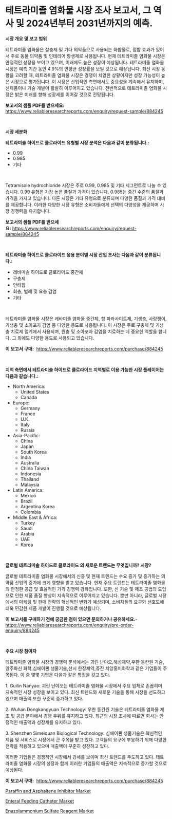 <p><h1>테트라미졸 염화물 시장 조사 보고서, 그 역사 및 2024년부터 2031년까지의 예측.</h1></p><p><strong>시장 개요 및 보고 범위</strong></p>
<p><p>테트라미졸 염화물은 살충제 및 기타 의약품으로 사용되는 화합물로, 접합 효과가 있어서 주로 동물 의약품 및 인테리어 항생제로 사용됩니다. 현재 테트라미졸 염화물 시장은 안정적인 성장을 보이고 있으며, 미래에도 높은 성장이 예상됩니다. 테트라미졸 염화물 시장은 예측 기간 동안 4.9%의 연평균 성장률을 보일 것으로 예상됩니다. 최신 시장 동향을 고려할 때, 테트라미졸 염화물 시장은 경쟁이 치열한 상황이지만 성장 가능성이 높은 시장으로 평가됩니다. 이 시장은 산업적인 측면에서도 중요성을 계속해서 유지하며, 신제품이나 기술 개발이 활발히 이루어지고 있습니다. 전반적으로 테트라미졸 염화물 시장은 밝은 미래를 향해 성장세를 이어갈 것으로 전망됩니다.</p></p>
<p><strong>보고서의 샘플 PDF를 받으세요:</strong> <a href="https://www.reliableresearchreports.com/enquiry/request-sample/884245">https://www.reliableresearchreports.com/enquiry/request-sample/884245</a></p>
<p>&nbsp;</p>
<p><strong>시장 세분화</strong></p>
<p><strong>테트라미솔 하이드로 클로라이드 유형별 시장 분석은 다음과 같이 분류됩니다.:</strong></p>
<p><ul><li>0.99</li><li>0.985</li><li>기타</li></ul></p>
<p>&nbsp;</p>
<p><p>Tetramisole hydrochloride 시장은 주로 0.99, 0.985 및 기타 세그먼트로 나눌 수 있습니다. 0.99 유형은 가장 높은 품질과 가격이 있습니다. 0.985는 중간 수준의 품질과 가격을 가지고 있습니다. 다른 시장은 기타 유형으로 분류되며 다양한 품질과 가격 대비를 제공합니다. 이러한 다양한 시장 유형은 소비자들에게 선택의 다양성을 제공하며 시장 경쟁력을 유지합니다.</p></p>
<p><strong>보고서의 샘플 PDF를 받으세요:</strong>&nbsp;<a href="https://www.reliableresearchreports.com/enquiry/request-sample/884245">https://www.reliableresearchreports.com/enquiry/request-sample/884245</a></p>
<p>&nbsp;</p>
<p><strong> 테트라미솔 하이드로 클로라이드 응용 분야별 시장 산업 조사는 다음과 같이 분류됩니다.:</strong></p>
<p><ul><li>레바미솔 하이드로 클로라이드 중간체</li><li>구충제</li><li>안티웜</li><li>회충, 벌레 및 요충 감염</li><li>기타</li></ul></p>
<p>&nbsp;</p>
<p><p>테트라미졸 염화물 시장은 레바미졸 염화물 중간체, 항 파라사이트제, 기생충, 사랑쟁이, 기생충 및 소아포자 감염 등 다양한 용도로 사용됩니다. 이 시장은 주로 구충제 및 기생충 치료제 업계에서 사용되며, 원충 및 소아포자 감염을 치료하는 데 중요한 역할을 합니다. 그 외에도 다양한 용도로 사용되고 있습니다.</p></p>
<p><strong>이 보고서 구매:</strong>&nbsp; <a href="https://www.reliableresearchreports.com/purchase/884245">https://www.reliableresearchreports.com/purchase/884245</a></p>
<p>&nbsp;</p>
<p><strong>지역 측면에서 테트라미솔 하이드로 클로라이드 지역별로 이용 가능한 시장 플레이어는 다음과 같습니다.:</strong></p>
<p><ul>
    <li>
        North America:
        <ul>
            <li>United States</li>
            <li>Canada</li>
        </ul>
    </li>
    <li>
        Europe:
        <ul>
            <li>Germany</li>
            <li>France</li>
            <li>U.K.</li>
            <li>Italy</li>
            <li>Russia</li>
        </ul>
    </li>
    <li>
        Asia-Pacific:
        <ul>
            <li>China</li>
            <li>Japan</li>
            <li>South Korea</li>
            <li>India</li>
            <li>Australia</li>
            <li>China Taiwan</li>
            <li>Indonesia</li>
            <li>Thailand</li>
            <li>Malaysia</li>
        </ul>
    </li>
    <li>
        Latin America:
        <ul>
            <li>Mexico</li>
            <li>Brazil</li>
            <li>Argentina Korea</li>
            <li>Colombia</li>
        </ul>
    </li>
    <li>
        Middle East & Africa:
        <ul>
            <li>Turkey</li>
            <li>Saudi</li>
            <li>Arabia</li>
            <li>UAE</li>
            <li>Korea</li>
        </ul>
    </li>
    </ul></p>
<p>&nbsp;</p>
<p><strong>글로벌 테트라미솔 하이드로 클로라이드 의 새로운 트렌드는 무엇입니까? 시장?</strong></p>
<p><p>글로벌 테트라미졸 염화물 시장에서의 신흥 및 현재 트렌드는 수요 증가 및 증가하는 의약품 산업의 증가에 크게 영향을 받고 있습니다. 현재 주요 트렌드는 테트라미졸 염화물의 안정한 공급 및 효율적인 가격 경쟁력 강화입니다. 또한, 신 기술 및 제조 공법의 도입으로 인한 제품 품질 향상이 지속적으로 이루어지고 있습니다. 뿐만 아니라, 글로벌 시장에서의 마케팅 및 판매 전략의 혁신적인 변화가 예상되며, 소비자들의 요구와 선호도에 더욱 민감한 제품 개발이 진행될 것으로 예상됩니다.</p></p>
<p><strong>이 보고서를 구매하기 전에 궁금한 점이 있으면 문의하거나 공유하세요.</strong>- <a href="https://www.reliableresearchreports.com/enquiry/pre-order-enquiry/884245">https://www.reliableresearchreports.com/enquiry/pre-order-enquiry/884245</a></p>
<p>&nbsp;</p>
<p><strong>주요 시장 참여자</strong></p>
<p><p>테트라미졸 염화물 시장의 경쟁력 분석에서는 괴린 난야오,해성제약,우한 동칸원 기술,양주화신 화학,심에이콴 생물기술,산시 한장제약,쥬쟌 치앙홍미화학과 같은 기업들이 주목된다. 이 중 몇몇 기업은 다음과 같은 특징을 갖고 있다.</p><p>1. Guilin Nanyao: 괴린 난야오는 테트라미졸 염화물 시장에서 주요 업체로 손꼽히며 지속적인 시장 성장을 보이고 있다. 최신 트렌드와 새로운 기술을 통해 시장을 선도하고 있으며 매출액 또한 꾸준히 증가하고 있다.</p><p>2. Wuhan Dongkangyuan Technology: 우한 동칸원 기술은 테트라미졸 염화물 제조 및 공급 분야에서 경쟁 우위를 유지하고 있다. 최근의 시장 조사에 따르면 회사는 안정적인 매출액과 성장세를 유지하고 있다.</p><p>3. Shenzhen Simeiquan Biological Technology: 심에이콴 생물기술은 혁신적인 제품 및 서비스로 시장에서 큰 주목을 받고 있다. 고객들의 요구에 부응하기 위해 다양한 전략을 적용하고 있으며 매출액이 꾸준히 성장하고 있다.</p><p>이러한 기업들은 경쟁적인 시장에서 강세를 보이며 최신 트렌드를 주도하고 있다. 테트라미졸 염화물 시장의 성장과 함께 이러한 기업들의 매출액은 지속적으로 증가할 것으로 예상된다.</p></p>
<p><strong>이 보고서 구매:</strong>&nbsp;&nbsp;<a href="https://www.reliableresearchreports.com/purchase/884245">https://www.reliableresearchreports.com/purchase/884245</a></p>
<p><p><a href="https://github.com/peachesmcdowel1/Market-Research-Report-List-1/blob/main/paraffin-and-asphaltene-inhibitor-market.md">Paraffin and Asphaltene Inhibitor Market</a></p><p><a href="https://military-diascia-e68.notion.site/Enteral-Feeding-Catheter-Market-Size-Evaluating-its-Market-Trends-Growth-and-Projections-2024-2-b2c3af78842342a9b49df340168eef1f">Enteral Feeding Catheter Market</a></p><p><a href="https://github.com/edytherolanlouisejk1miz0wig/Market-Research-Report-List-1/blob/main/enazolammonium-sulfate-reagent-market.md">Enazolammonium Sulfate Reagent Market</a></p></p>
